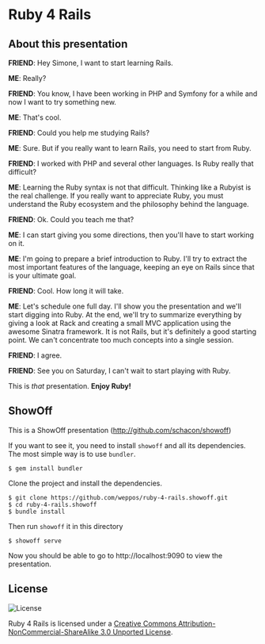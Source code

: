 # Ruby 4 Rails

## About this presentation

**FRIEND**: Hey Simone, I want to start learning Rails.

**ME**: Really?

**FRIEND**: You know, I have been working in PHP and Symfony for a while and now I want to try something new.

**ME**: That's cool.

**FRIEND**: Could you help me studying Rails?

**ME**: Sure. But if you really want to learn Rails, you need to start from Ruby.

**FRIEND**: I worked with PHP and several other languages. Is Ruby really that difficult?

**ME**: Learning the Ruby syntax is not that difficult. Thinking like a Rubyist is the real challenge. If you really want to appreciate Ruby, you must understand the Ruby ecosystem and the philosophy behind the language.

**FRIEND**: Ok. Could you teach me that?

**ME**: I can start giving you some directions, then you'll have to start working on it.

**ME**: I'm going to prepare a brief introduction to Ruby. I'll try to extract the most important features of the language, keeping an eye on Rails since that is your ultimate goal.

**FRIEND**: Cool. How long it will take.

**ME**: Let's schedule one full day. I'll show you the presentation and we'll start digging into Ruby. At the end, we'll try to summarize everything by giving a look at Rack and creating a small MVC application using the awesome Sinatra framework. It is not Rails, but it's definitely a good starting point. We can't concentrate too much concepts into a single session.

**FRIEND**: I agree.

**FRIEND**: See you on Saturday, I can't wait to start playing with Ruby.


This is *that* presentation. **Enjoy Ruby!**


## ShowOff

This is a ShowOff presentation (http://github.com/schacon/showoff)

If you want to see it, you need to install `showoff` and all its dependencies. The most simple way is to use `bundler`.

    $ gem install bundler

Clone the project and install the dependencies.

    $ git clone https://github.com/weppos/ruby-4-rails.showoff.git
    $ cd ruby-4-rails.showoff
    $ bundle install

Then run `showoff` it in this directory

    $ showoff serve

Now you should be able to go to http://localhost:9090 to view the
presentation.

## License

![License](http://i.creativecommons.org/l/by-nc-sa/3.0/88x31.png)

Ruby 4 Rails is licensed under a [Creative Commons Attribution-NonCommercial-ShareAlike 3.0 Unported License](http://creativecommons.org/licenses/by-nc-sa/3.0/).
